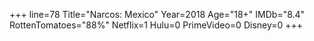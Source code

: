 +++
line=78
Title="Narcos: Mexico"
Year=2018
Age="18+"
IMDb="8.4"
RottenTomatoes="88%"
Netflix=1
Hulu=0
PrimeVideo=0
Disney=0
+++

